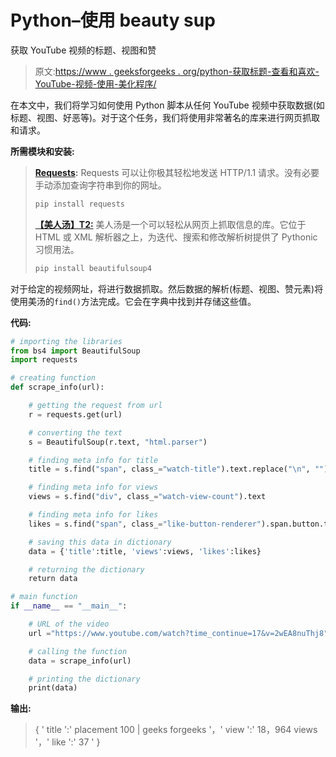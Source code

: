 # Python–使用 beauty sup

获取 YouTube 视频的标题、视图和赞

> 原文:[https://www . geeksforgeeks . org/python-获取标题-查看和喜欢-YouTube-视频-使用-美化程序/](https://www.geeksforgeeks.org/python-obtain-title-views-and-likes-of-youtube-video-using-beautifulsoup/)

在本文中，我们将学习如何使用 Python 脚本从任何 YouTube 视频中获取数据(如标题、视图、好恶等)。对于这个任务，我们将使用非常著名的库来进行网页抓取和请求。

**所需模块和安装:**

> **[Requests](https://www.geeksforgeeks.org/python-requests-tutorial/):**
> Requests 可以让你极其轻松地发送 HTTP/1.1 请求。没有必要手动添加查询字符串到你的网址。
> 
> ```py
> pip install requests
> ```
> 
> **[【美人汤】T2:](https://www.geeksforgeeks.org/implementing-web-scraping-python-beautiful-soup/)**
> 美人汤是一个可以轻松从网页上抓取信息的库。它位于 HTML 或 XML 解析器之上，为迭代、搜索和修改解析树提供了 Pythonic 习惯用法。
> 
> ```py
> pip install beautifulsoup4
> ```

对于给定的视频网址，将进行数据抓取。然后数据的解析(标题、视图、赞元素)将使用美汤的`find()`方法完成。它会在字典中找到并存储这些值。

**代码:**

```py
# importing the libraries
from bs4 import BeautifulSoup
import requests

# creating function
def scrape_info(url):

    # getting the request from url
    r = requests.get(url)

    # converting the text
    s = BeautifulSoup(r.text, "html.parser")

    # finding meta info for title
    title = s.find("span", class_="watch-title").text.replace("\n", "")

    # finding meta info for views
    views = s.find("div", class_="watch-view-count").text

    # finding meta info for likes
    likes = s.find("span", class_="like-button-renderer").span.button.text

    # saving this data in dictionary
    data = {'title':title, 'views':views, 'likes':likes}

    # returning the dictionary
    return data

# main function
if __name__ == "__main__":

    # URL of the video
    url ="https://www.youtube.com/watch?time_continue=17&v=2wEA8nuThj8"

    # calling the function
    data = scrape_info(url)

    # printing the dictionary
    print(data)
```

**输出:**

> { ' title ':' placement 100 | geeks forgeeks '，' view ':' 18，964 views '，' like ':' 37 ' }